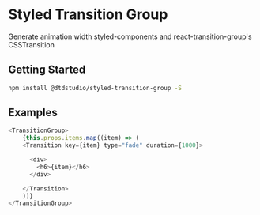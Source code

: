 # Styled Transition Group

Generate animation width styled-components and react-transition-group's CSSTransition

## Getting Started
```sh
npm install @dtdstudio/styled-transition-group -S
```

## Examples
```js
<TransitionGroup>
    {this.props.items.map((item) => (
    <Transition key={item} type="fade" duration={1000}>

      <div>
        <h6>{item}</h6>
      </div>

    </Transition>
    ))}
</TransitionGroup>
```

